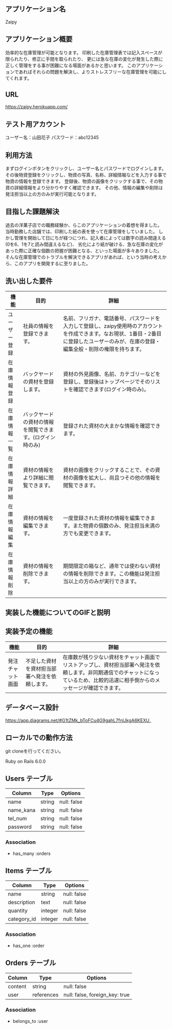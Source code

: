 ## アプリケーション名
Zaipy

## アプリケーション概要
効率的な在庫管理が可能となります。
印刷した在庫管理表では記入スペースが限られたり、修正に手間を取られたり、
更には急な在庫の変化が発生した際に正しく管理をする事が困難になる場面があるかと思います。
このアプリケーションであればそれらの問題を解決し、よりストレスフリーな在庫管理を可能にしてくれます。

## URL
https://zaipy.herokuapp.com/

## テスト用アカウント
ユーザー名：山田花子
パスワード：abc12345

## 利用方法
まずログインボタンをクリックし、ユーザー名とパスワードでログインします。
その後物資登録をクリックし、物資の写真、名称、詳細情報などを入力する事で物資の情報を登録できます。
登録後、物資の画像をクリックする事で、その物資の詳細情報をより分かりやすく確認できます。
その他、情報の編集や削除は発注担当以上の方のみが実行可能となります。

## 目指した課題解決
過去の洋菓子店での職務経験か、らこのアプリケーションの着想を得ました。
当時勤務した店舗では、印刷した紙の表を使って在庫管理をしていました。
しかし管理を開始して日にちが経つにつれ、記入者によっては数字の読み間違える(0を6、1を7と読み間違えるなど)、
劣化により紙が破ける、急な在庫の変化があった際に正確な個数の把握が困難となる、といった場面が多々ありました。
そんな在庫管理でのトラブルを解決できるアプリがあれば、という当時の考えから、このアプリを開発するに至りました。

## 洗い出した要件
| 機能          | 目的    | 詳細         |
| ------------ | ------- | ----------- |
| ユーザー登録 |	社員の情報を登録できます。 |	名前、フリガナ、電話番号、パスワードを入力して登録し、zaipy使用時のアカウントを作成できます。なお現状、1番目・2番目に登録したユーザーのみが、在庫の登録・編集全般・削除の権限を持ちます。 |
| 在庫情報登録 | バックヤードの資材を登録します。 |	資材の外見画像、名前、カテゴリーなどを登録し、登録後はトップページでそのリストを確認できます(ログイン時のみ)。 |
| 在庫情報一覧 | バックヤードの資材の情報を閲覧できます。(ログイン時のみ) | 登録された資材の大まかな情報を確認できます。|
| 在庫情報詳細 |	資材の情報をより詳細に閲覧できます。 | 資材の画像をクリックすることで、その資材の画像を拡大し、尚且つその他の情報を閲覧できます。 |
| 在庫情報編集 | 資材の情報を編集できます。 | 一度登録された資材の情報を編集できます。また物資の個数のみ、発注担当未満の方でも変更できます。 |
| 在庫情報削除 | 資材の情報を削除できます。 | 期間限定の箱など、通年では使わない資材の情報を削除できます。この機能は発注担当以上の方のみが実行できます。 |


## 実装した機能についてのGIFと説明


## 実装予定の機能
| 機能          | 目的    | 詳細         |
| ------------ | ------- | ----------- |
| 発注チャット画面 | 不足した資材を資材担当部署へ発注を依頼します。 | 在庫数が残り少ない資材をチャット画面でリストアップし、資材担当部署へ発注を依頼します。非同期通信でのチャットになっているため、比較的迅速に相手側からのメッセージが確認できます。 |

## データベース設計
https://app.diagrams.net/#G1tZMk_bToFCu4G9gahL7fnlJkgA6KEXU_

## ローカルでの動作方法
git cloneを行ってください。

Ruby on Rails 6.0.0

## Users テーブル
| Column     | Type    | Options     |
| ---------- | ------  | ----------- |
| name       | string  | null: false |
| name_kana  | string  | null: false |
| tel_num    | string  | null: false |
| password   | string  | null: false |

### Association
- has_many :orders


## Items テーブル
| Column        | Type    | Options       |
| ------------- | ------- | ------------- |
| name          | string  | null: false   |
| description   | text    | null: false   |
| quantity      | integer | null: false   |
| category_id   | integer | null: false   |

### Association
- has_one :order


## Orders テーブル
| Column  | Type       | Options                        |
| ------- | ---------- | ------------------------------ |
| content | string     | null: false                    |
| user    | references | null: false, foreign_key: true |

### Association
- belongs_to :user
